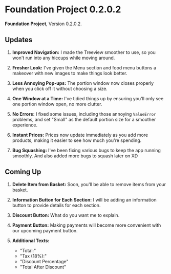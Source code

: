 # Foundation Project 0.2.0.2

**Foundation Project**, Version 0.2.0.2.

## Updates

1. **Improved Navigation:** I made the Treeview smoother to use, so you won't run into any hiccups while moving around.

2. **Fresher Look:** I've given the Menu section and food menu buttons a makeover with new images to make things look better.

3. **Less Annoying Pop-ups:** The portion window now closes properly when you click off it without choosing a size.

4. **One Window at a Time:** I've tidied things up by ensuring you'll only see one portion window open, no more clutter.

5. **No Errors:** I fixed some issues, including those annoying `ValueError` problems, and set "Small" as the default portion size for a smoother experience.

6. **Instant Prices:** Prices now update immediately as you add more products, making it easier to see how much you're spending.

7. **Bug Squashing:** I've been fixing various bugs to keep the app running smoothly. And also added more bugs to squash later on XD

## Coming Up


1. **Delete Item from Basket:** Soon, you'll be able to remove items from your basket.

2. **Information Button for Each Section:** I will be adding an information button to provide details for each section.

3. **Discount Button:** What do you want me to explain.

4. **Payment Button:** Making payments will become more convenient with our upcoming payment button.

5. **Additional Texts:**
   - "Total:"
   - "Tax (18%):"
   - "Discount Percentage"
   - "Total After Discount"
